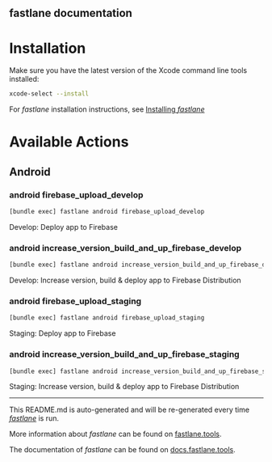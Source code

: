 ## fastlane documentation

# Installation

Make sure you have the latest version of the Xcode command line tools installed:

```sh
xcode-select --install
```

For _fastlane_ installation instructions, see [Installing _fastlane_](https://docs.fastlane.tools/#installing-fastlane)

# Available Actions

## Android

### android firebase_upload_develop

```sh
[bundle exec] fastlane android firebase_upload_develop
```

Develop: Deploy app to Firebase

### android increase_version_build_and_up_firebase_develop

```sh
[bundle exec] fastlane android increase_version_build_and_up_firebase_develop
```

Develop: Increase version, build & deploy app to Firebase Distribution

### android firebase_upload_staging

```sh
[bundle exec] fastlane android firebase_upload_staging
```

Staging: Deploy app to Firebase

### android increase_version_build_and_up_firebase_staging

```sh
[bundle exec] fastlane android increase_version_build_and_up_firebase_staging
```

Staging: Increase version, build & deploy app to Firebase Distribution

---

This README.md is auto-generated and will be re-generated every time [_fastlane_](https://fastlane.tools) is run.

More information about _fastlane_ can be found on [fastlane.tools](https://fastlane.tools).

The documentation of _fastlane_ can be found on [docs.fastlane.tools](https://docs.fastlane.tools).

